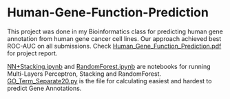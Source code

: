 # Human-Gene-Function-Prediction
This project was done in my Bioinformatics class for predicting human gene annotation from  human gene cancer cell lines. Our approach achieved best ROC-AUC on all submissions. Check [Human_Gene_Function_Prediction.pdf](./Report/Human_Gene_Function_Prediction.pdf) for project report.

[NN+Stacking.ipynb](./NN+Stacking.ipynb) and [RandomForest.ipynb](./RandomForest.ipynb) are notebooks for running Multi-Layers Perceptron, Stacking and RandomForest.
[GO_Term_Separate20.py](./GO_Term_Separate20.py) is the file for calculating easiest and hardest to predict Gene Annotations.
